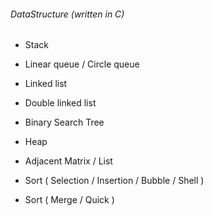 ###### DataStructure (written in C)
* Stack
* Linear queue / Circle queue
* Linked list
* Double linked list

* Binary Search Tree
* Heap
* Adjacent Matrix / List
* Sort ( Selection / Insertion / Bubble / Shell )
* Sort ( Merge / Quick )
